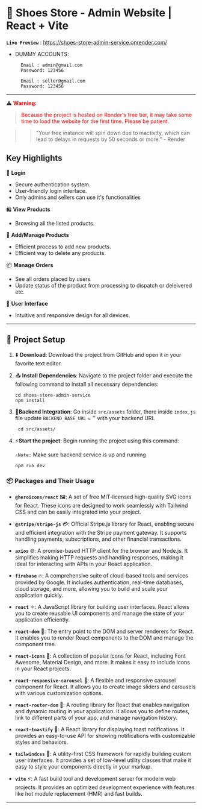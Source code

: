 # 📖 Shoes Store - Admin Website | React + Vite

**`Live Preview`** : https://shoes-store-admin-service.onrender.com/

- DUMMY ACCOUNTS:

        Email : admin@gmail.com
        Password: 123456

        Email : seller@gmail.com
        Password: 123456

---

⚠️ **<font color=red>Warning:</font>**

> <font color=red>Because the project is hosted on Render's free tier, it may take some time to load the website for the first time. Please be patient.</font>

> > "Your free instance will spin down due to inactivity, which can lead to delays in requests by 50 seconds or more." - Render

## Key Highlights

🔑 **Login**

- Secure authentication system.
- User-friendly login interface.
- Only admins and sellers can use it's functionalities

🛍️ **View Products**

- Browsing all the listed products.

🛒 **Add/Manage Products**

- Efficient process to add new products.
- Efficient way to delete any products.

📦 **Manage Orders**

- See all orders placed by users
- Update status of the product from processing to dispatch or deleivered etc.

🎨 **User Interface**

- Intuitive and responsive design for all devices.

---

## 🥇 Project Setup

1. ⬇️ **Download**: Download the project from GitHub and open it in your favorite text editor.

2. 📥 **Install Dependencies**: Navigate to the project folder and execute the following command to install all necessary dependencies:

   ```
   cd shoes-store-admin-service
   npm install
   ```

3. 🔌**Backend Integration**: Go inside `src/assets` folder, there inside `index.js` file update `BACKEND_BASE_URL` = '' with your backend URL

   ```
    cd src/assets/

   ```

4. ⚡**Start the project**: Begin running the project using this command:

   `⚠️Note:` Make sure backend service is up and running

   ```
   npm run dev
   ```

### 📦 Packages and Their Usage

- **`@heroicons/react`** 🖼️: A set of free MIT-licensed high-quality SVG icons for React. These icons are designed to work seamlessly with Tailwind CSS and can be easily integrated into your project.

- **`@stripe/stripe-js`** 💳: Official Stripe.js library for React, enabling secure and efficient integration with the Stripe payment gateway. It supports handling payments, subscriptions, and other financial transactions.

- **`axios`** 🌐: A promise-based HTTP client for the browser and Node.js. It simplifies making HTTP requests and handling responses, making it ideal for interacting with APIs in your React application.

- **`firebase`** 🔥: A comprehensive suite of cloud-based tools and services provided by Google. It includes authentication, real-time databases, cloud storage, and more, allowing you to build and scale your application quickly.

- **`react`** ⚛️: A JavaScript library for building user interfaces. React allows you to create reusable UI components and manage the state of your application efficiently.

- **`react-dom`** 🏡: The entry point to the DOM and server renderers for React. It enables you to render React components to the DOM and manage the component tree.

- **`react-icons`** 🎨: A collection of popular icons for React, including Font Awesome, Material Design, and more. It makes it easy to include icons in your React projects.

- **`react-responsive-carousel`** 🎠: A flexible and responsive carousel component for React. It allows you to create image sliders and carousels with various customization options.

- **`react-router-dom`** 🚏: A routing library for React that enables navigation and dynamic routing in your application. It allows you to define routes, link to different parts of your app, and manage navigation history.

- **`react-toastify`** 🍞: A React library for displaying toast notifications. It provides an easy-to-use API for showing notifications with customizable styles and behaviors.

- **`tailwindcss`** 💅: A utility-first CSS framework for rapidly building custom user interfaces. It provides a set of low-level utility classes that make it easy to style your components directly in your markup.

- **`vite`** ⚡: A fast build tool and development server for modern web projects. It provides an optimized development experience with features like hot module replacement (HMR) and fast builds.

---

